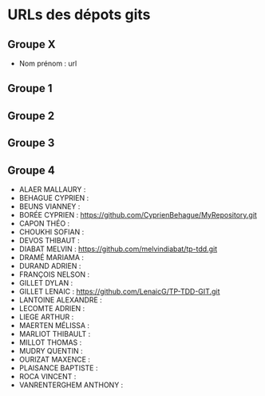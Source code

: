 # URLs des dépots gits

## Groupe X
* Nom prénom : url

## Groupe 1
## Groupe 2
## Groupe 3
## Groupe 4
* ALAER MALLAURY : 
* BEHAGUE CYPRIEN : 
* BEUNS VIANNEY : 
* BORÉE CYPRIEN : https://github.com/CyprienBehague/MyRepository.git
* CAPON THÉO : 
* CHOUKHI SOFIAN : 
* DEVOS THIBAUT : 
* DIABAT  MELVIN : https://github.com/melvindiabat/tp-tdd.git
* DRAMÉ MARIAMA : 
* DURAND  ADRIEN : 
* FRANÇOIS  NELSON : 
* GILLET  DYLAN : 
* GILLET  LENAIC : https://github.com/LenaicG/TP-TDD-GIT.git
* LANTOINE  ALEXANDRE : 
* LECOMTE ADRIEN : 
* LIEGE ARTHUR : 
* MAERTEN MÉLISSA : 
* MARLIOT THIBAULT : 
* MILLOT  THOMAS : 
* MUDRY QUENTIN : 
* OURIZAT MAXENCE : 
* PLAISANCE BAPTISTE : 
* ROCA  VINCENT : 
* VANRENTERGHEM ANTHONY : 
